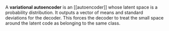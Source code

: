 A **variational autoencoder** is an [[autoencoder]] whose latent space is a probability distribution. It outputs a vector of means and standard deviations for the decoder. This forces the decoder to treat the small space around the latent code as belonging to the same class.